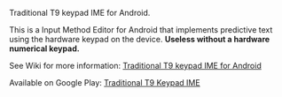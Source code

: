 Traditional T9 keypad IME for Android.

This is a Input Method Editor for Android that implements predictive text using the hardware keypad on the device. **Useless without a hardware numerical keypad.**

See Wiki for more information: [Traditional T9 keypad IME for Android](https://github.com/Clam-/TraditionalT9/wiki/Traditional-T9-keypad-IME-for-Android)

Available on Google Play: [Traditional T9 Keypad IME](https://play.google.com/store/apps/details?id=com.udifink.traditionalt9)

